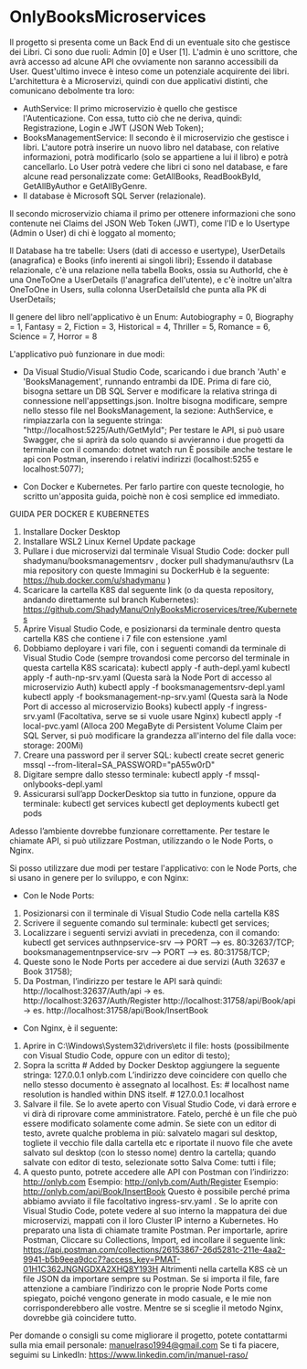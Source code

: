 # OnlyBooksMicroservices
Il progetto si presenta come un Back End di un eventuale sito che gestisce dei Libri. Ci sono due ruoli: Admin [0] e User [1]. L'admin è uno scrittore, che avrà accesso ad alcune API che ovviamente non saranno accessibili da User. Quest'ultimo invece è inteso come un potenziale acquirente dei libri. 
L'architettura è a Microservizi, quindi con due applicativi distinti, che comunicano debolmente tra loro:
- AuthService: Il primo microservizio è quello che gestisce l'Autenticazione. Con essa, tutto ciò che ne deriva, quindi: Registrazione, Login e JWT (JSON Web Token);
- BooksManagementService: Il secondo è il microservizio che gestisce i libri. L'autore potrà inserire un nuovo libro nel database, con relative informazioni, potrà modificarlo (solo se appartiene a lui il libro) e potrà cancellarlo. Lo User potrà vedere che libri ci sono nel database, e fare alcune read personalizzate come: GetAllBooks, ReadBookById, GetAllByAuthor e GetAllByGenre. 
- Il database è Microsoft SQL Server (relazionale).

Il secondo microservizio chiama il primo per ottenere informazioni che sono contenute nei Claims del JSON Web Token (JWT), come l'ID e lo Usertype (Admin o User) di chi è loggato al momento; 

Il Database ha tre tabelle: Users (dati di accesso e usertype), UserDetails (anagrafica) e Books (info inerenti ai singoli libri);
Essendo il database relazionale, c'è una relazione nella tabella Books, ossia su AuthorId, che è una OneToOne a UserDetails (l'anagrafica dell'utente), e c'è inoltre un'altra OneToOne in Users, sulla colonna UserDetailsId che punta alla PK di UserDetails;

Il genere del libro nell'applicativo è un Enum:
Autobiography = 0, 
Biography = 1, 
Fantasy = 2,
Fiction = 3,
Historical = 4,
Thriller = 5,
Romance = 6,
Science = 7,
Horror = 8

L'applicativo può funzionare in due modi:

- Da Visual Studio/Visual Studio Code, scaricando i due branch 'Auth' e 'BooksManagement', runnando entrambi da IDE. Prima di fare ciò, bisogna settare un DB SQL Server e modificare la relativa stringa di connessione nell'appsettings.json. Inoltre bisogna modificare, sempre nello stesso file nel BooksManagement, la sezione: AuthService, e rimpiazzarla con la seguente stringa: "http://localhost:5225/Auth/GetMyId"; Per testare le API, si può usare Swagger, che si aprirà da solo quando si avvieranno i due progetti da terminale con il comando: 
        dotnet watch run
È possibile anche testare le api con Postman, inserendo i relativi indirizzi (localhost:5255 e localhost:5077);

- Con Docker e Kubernetes. Per farlo partire con queste tecnologie, ho scritto un'apposita guida, poichè non è così semplice ed immediato.

GUIDA PER DOCKER E KUBERNETES
1.	Installare Docker Desktop
2.	Installare WSL2 Linux Kernel Update package
3.	Pullare i due microservizi dal terminale Visual Studio Code: 
        docker pull shadymanu/booksmanagementsrv , docker pull shadymanu/authsrv
(La mia repository con queste Immagini su DockerHub è la seguente: https://hub.docker.com/u/shadymanu )
4.	Scaricare la cartella K8S dal seguente link (o da questa repository, andando direttamente sul branch Kubernetes): 
        https://github.com/ShadyManu/OnlyBooksMicroservices/tree/Kubernetes
5.	Aprire Visual Studio Code, e posizionarsi da terminale dentro questa cartella K8S che contiene i 7 file con estensione .yaml
6.	Dobbiamo deployare i vari file, con i seguenti comandi da terminale di Visual Studio Code (sempre trovandosi come percorso del    terminale in questa cartella K8S scaricata):
        kubectl apply -f auth-depl.yaml
        kubectl apply -f auth-np-srv.yaml  (Questa sarà la Node Port di accesso al microservizio Auth)
        kubectl apply -f booksmanagementsrv-depl.yaml
        kubectl apply -f booksmanagement-np-srv.yaml  (Questa sarà la Node Port di accesso al microservizio Books)
        kubectl apply -f ingress-srv.yaml (Facoltativa, serve se si vuole usare Nginx)
        kubectl apply -f local-pvc.yaml (Alloca 200 MegaByte di Persistent Volume Claim per SQL Server, si può modificare la grandezza           all'interno del file dalla voce: storage: 200Mi)
7.	Creare una password per il server SQL: 
        kubectl create secret generic mssql --from-literal=SA_PASSWORD="pA55w0rD"
8.	Digitare sempre dallo stesso terminale:
        kubectl apply -f mssql-onlybooks-depl.yaml
9.	Assicurarsi sull’app DockerDesktop sia tutto in funzione, oppure da terminale:
        kubectl get services
        kubectl get deployments
        kubectl get pods
        
Adesso l’ambiente dovrebbe funzionare correttamente. Per testare le chiamate API, si può utilizzare Postman, utilizzando o le Node Ports, o Nginx.

Si posso utilizzare due modi per testare l'applicativo: con le Node Ports, che si usano in genere per lo sviluppo, e con Nginx:

- Con le Node Ports:
1.	Posizionarsi con il terminale di Visual Studio Code nella cartella K8S
2.	Scrivere il seguente comando sul terminale:
        kubectl get services;
3.	Localizzare i seguenti servizi avviati in precedenza, con il comando: kubectl get services
        authnpservice-srv --> PORT --> es. 80:32637/TCP;
        booksmanagementnpservice-srv --> PORT --> es. 80:31758/TCP;
4.	Queste sono le Node Ports per accedere ai due servizi (Auth 32637 e Book 31758);
5.	Da Postman, l’indirizzo per testare le API sarà quindi:
        http://localhost:32637/Auth/api  ->  es. http://localhost:32637/Auth/Register
        http://localhost:31758/api/Book/api -> es. http://localhost:31758/api/Book/InsertBook
        
- Con Nginx, è il seguente:
1.	Aprire in C:\Windows\System32\drivers\etc il file: hosts (possibilmente con Visual Studio Code, oppure con un editor di testo);
2.	Sopra la scritta # Added by Docker Desktop aggiungere la seguente stringa:
        127.0.0.1 onlyb.com
L’indirizzo deve coincidere con quello che nello stesso documento è assegnato al localhost. Es:
        # localhost name resolution is handled within DNS itself.
        #	127.0.0.1       localhost
3.	Salvare il file. Se lo avete aperto con Visual Studio Code, vi darà errore e vi dirà di riprovare come amministratore. Fatelo, perché è un file che può essere modificato solamente come admin. Se siete con un editor di testo, avrete qualche problema in più: salvatelo magari sul desktop, togliete il vecchio file dalla cartella etc e riportate il nuovo file che avete salvato sul desktop (con lo stesso nome) dentro la cartella; quando salvate con editor di testo, selezionate sotto Salva Come: tutti i file;
4.	A questo punto, potrete accedere alle API con Postman con l’indirizzo: http://onlyb.com
        Esempio: http://onlyb.com/Auth/Register 
        Esempio: http://onlyb.com/api/Book/InsertBook
Questo è possibile perché prima abbiamo avviato il file facoltativo ingress-srv.yaml . Se lo aprite con Visual Studio Code, potete vedere al suo interno la mappatura dei due microservizi, mappati con il loro Cluster IP interno a Kubernetes.
Ho preparato una lista di chiamate tramite Postman. Per importarle, aprire Postman, Cliccare su Collections, Import, ed incollare il seguente link:
https://api.postman.com/collections/26153867-26d5281c-211e-4aa2-9941-b5b9eea9dcc7?access_key=PMAT-01H1C362JNGNGDXA2XHQ8Y193H
Altrimenti nella cartella K8S cè un file JSON da importare sempre su Postman. 
Se si importa il file, fare attenzione a cambiare l’indirizzo con le proprie Node Ports come spiegato, poiché vengono generate in modo casuale, e le mie non corrisponderebbero alle vostre. Mentre se si sceglie il metodo Nginx, dovrebbe già coincidere tutto.

Per domande o consigli su come migliorare il progetto, potete contattarmi sulla mia email personale: manuelraso1994@gmail.com
Se ti fa piacere, seguimi su LinkedIn: https://www.linkedin.com/in/manuel-raso/
